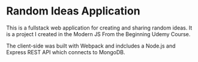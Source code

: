 # Random Ideas Application

This is a fullstack web application for creating and sharing random ideas. It is a project I created in the Modern JS From the Beginning Udemy Course.

The client-side was built with Webpack and indcludes a Node.js and Express REST API which connects to MongoDB.
